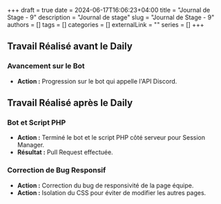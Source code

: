 +++ 
draft = true
date = 2024-06-17T16:06:23+04:00
title = "Journal de Stage - 9"
description = "Journal de stage"
slug = "Journal de Stage - 9"
authors = []
tags = []
categories = []
externalLink = ""
series = []
+++

## Travail Réalisé avant le Daily

### Avancement sur le Bot
- **Action :** Progression sur le bot qui appelle l'API Discord.

## Travail Réalisé après le Daily

### Bot et Script PHP
- **Action :** Terminé le bot et le script PHP côté serveur pour Session Manager.
- **Résultat :** Pull Request effectuée.

### Correction de Bug Responsif
- **Action :** Correction du bug de responsivité de la page équipe.
- **Action :** Isolation du CSS pour éviter de modifier les autres pages.